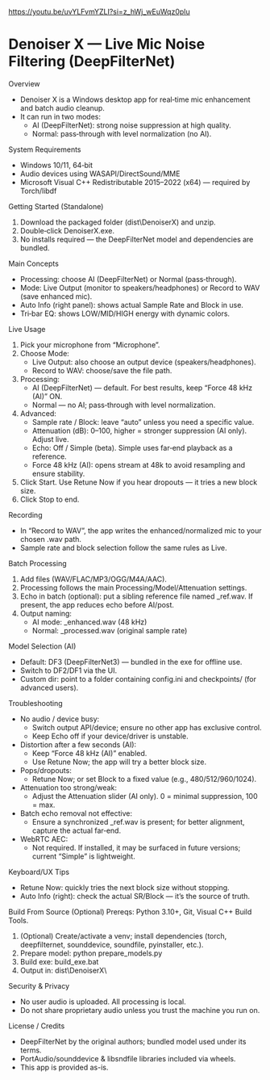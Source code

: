 https://youtu.be/uvYLFvmYZLI?si=z_hWj_wEuWqz0pIu

Denoiser X — Live Mic Noise Filtering (DeepFilterNet)
====================================================

Overview
- Denoiser X is a Windows desktop app for real‑time mic enhancement and batch audio cleanup.
- It can run in two modes:
  - AI (DeepFilterNet): strong noise suppression at high quality.
  - Normal: pass‑through with level normalization (no AI).

System Requirements
- Windows 10/11, 64‑bit
- Audio devices using WASAPI/DirectSound/MME
- Microsoft Visual C++ Redistributable 2015–2022 (x64) — required by Torch/libdf

Getting Started (Standalone)
1) Download the packaged folder (dist\DenoiserX\) and unzip.
2) Double‑click DenoiserX.exe.
3) No installs required — the DeepFilterNet model and dependencies are bundled.

Main Concepts
- Processing: choose AI (DeepFilterNet) or Normal (pass‑through).
- Mode: Live Output (monitor to speakers/headphones) or Record to WAV (save enhanced mic).
- Auto Info (right panel): shows actual Sample Rate and Block in use.
- Tri‑bar EQ: shows LOW/MID/HIGH energy with dynamic colors.

Live Usage
1) Pick your microphone from “Microphone”.
2) Choose Mode:
   - Live Output: also choose an output device (speakers/headphones).
   - Record to WAV: choose/save the file path.
3) Processing:
   - AI (DeepFilterNet) — default. For best results, keep “Force 48 kHz (AI)” ON.
   - Normal — no AI; pass‑through with level normalization.
4) Advanced:
   - Sample rate / Block: leave “auto” unless you need a specific value.
   - Attenuation (dB): 0–100, higher = stronger suppression (AI only). Adjust live.
   - Echo: Off / Simple (beta). Simple uses far‑end playback as a reference.
   - Force 48 kHz (AI): opens stream at 48k to avoid resampling and ensure stability.
5) Click Start. Use Retune Now if you hear dropouts — it tries a new block size.
6) Click Stop to end.

Recording
- In “Record to WAV”, the app writes the enhanced/normalized mic to your chosen .wav path.
- Sample rate and block selection follow the same rules as Live.

Batch Processing
1) Add files (WAV/FLAC/MP3/OGG/M4A/AAC).
2) Processing follows the main Processing/Model/Attenuation settings.
3) Echo in batch (optional): put a sibling reference file named <stem>_ref.wav. If present, the app reduces echo before AI/post.
4) Output naming:
   - AI mode: <stem>_enhanced.wav (48 kHz)
   - Normal:  <stem>_processed.wav (original sample rate)

Model Selection (AI)
- Default: DF3 (DeepFilterNet3) — bundled in the exe for offline use.
- Switch to DF2/DF1 via the UI.
- Custom dir: point to a folder containing config.ini and checkpoints/ (for advanced users).

Troubleshooting
- No audio / device busy:
  - Switch output API/device; ensure no other app has exclusive control.
  - Keep Echo off if your device/driver is unstable.
- Distortion after a few seconds (AI):
  - Keep “Force 48 kHz (AI)” enabled.
  - Use Retune Now; the app will try a better block size.
- Pops/dropouts:
  - Retune Now; or set Block to a fixed value (e.g., 480/512/960/1024).
- Attenuation too strong/weak:
  - Adjust the Attenuation slider (AI only). 0 = minimal suppression, 100 = max.
- Batch echo removal not effective:
  - Ensure a synchronized <stem>_ref.wav is present; for better alignment, capture the actual far‑end.
- WebRTC AEC:
  - Not required. If installed, it may be surfaced in future versions; current “Simple” is lightweight.

Keyboard/UX Tips
- Retune Now: quickly tries the next block size without stopping.
- Auto Info (right): check the actual SR/Block — it’s the source of truth.

Build From Source (Optional)
Prereqs: Python 3.10+, Git, Visual C++ Build Tools.
1) (Optional) Create/activate a venv; install dependencies (torch, deepfilternet, sounddevice, soundfile, pyinstaller, etc.).
2) Prepare model:  python prepare_models.py
3) Build exe:       build_exe.bat
4) Output in:       dist\DenoiserX\

Security & Privacy
- No user audio is uploaded. All processing is local.
- Do not share proprietary audio unless you trust the machine you run on.

License / Credits
- DeepFilterNet by the original authors; bundled model used under its terms.
- PortAudio/sounddevice & libsndfile libraries included via wheels.
- This app is provided as-is.

